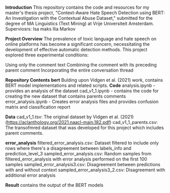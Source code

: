 **Introduction**
This repository contains the code and resources for my master's thesis project, "Context-Aware Hate Speech Detection using BERT: An Investigation with the Contextual Abuse Dataset," submitted for the degree of MA Linguistics (Text Mining) at Vrije Universiteit Amsterdam.
Superviosrs:
Isa maks
Ilia Markov

**Project Overview**
The prevalence of toxic language and hate speech on online platforms has become a significant concern, necessitating the development of effective automatic detection methods. This project explored three experimental conditions:

Using only the comment text
Combining the comment with its preceding parent comment
Incorporating the entire conversation thread

**Repository Contents**
**bert**
Bulding upon Vidgen et al. (2021) work, contains BERT model implementations and related scripts.
**Code**
analysis.ipynb  - provides an analysis of the dataset
cad_v1_1.ipynb - contains the  code for creating the new dataset that contains parents comments
error_analysis.ipynb - Creates error analysis files and provides confusion matrix and classification report

**Data**
cad_v1_1.tsv: The original dataset by Vidgen et al. (2021) (https://aclanthology.org/2021.naacl-main.182.pdf)
cad_v1_1_parents.csv: The transofmred dataset that was developed for this project which includes parent comments.

**error_analysis**
filtered_error_analysis.csv: Dataset filtered to include only rows where there's a disagreement between labels_info and prediction_level_3
sampled_error_analysis.csv: Random samples from filtered_error_analysis with error analysis performed on the first 100 samples
sampled_error_analysis3.csv: Disagreement between predictions with and without context
sampled_error_analysis3_2.csv: Disagreement with additional error analysis

**Result**
contains the output of the BERT models

